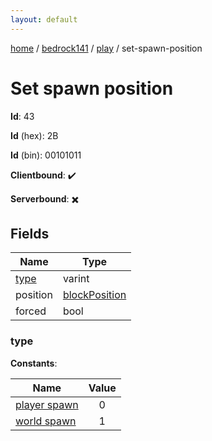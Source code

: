 ```yaml
---
layout: default
---
```


[home](/)  /  [bedrock141](/protocol/bedrock141)  /  [play](/protocol/bedrock141/play)  /  set-spawn-position

# Set spawn position

**Id**: 43

**Id** (hex): 2B

**Id** (bin): 00101011

**Clientbound**: ✔️

**Serverbound**: ✖️

## Fields

Name | Type
---|---
[type](#type) | varint
position | [blockPosition](/protocol/bedrock141/types/block-position)
forced | bool

### type

**Constants**:

Name | Value
---|:---:
[player spawn](type_player-spawn) | 0
[world spawn](type_world-spawn) | 1

